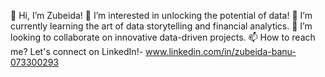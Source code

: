 👋 Hi, I’m Zubeida!
👀 I’m interested in unlocking the potential of data!
🌱 I’m currently learning the art of data storytelling and financial analytics.
💞️ I’m looking to collaborate on innovative data-driven projects.
📫 How to reach me? Let's connect on LinkedIn!- www.linkedin.com/in/zubeida-banu-073300293 







<!---
ZubeidaB/ZubeidaB is a ✨ special ✨ repository because its `README.md` (this file) appears on your GitHub profile.
You can click the Preview link to take a look at your changes.
--->
